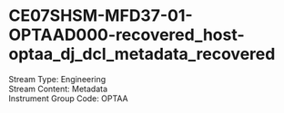 # CE07SHSM-MFD37-01-OPTAAD000-recovered_host-optaa_dj_dcl_metadata_recovered

Stream Type: Engineering<br>
Stream Content: Metadata<br>
Instrument Group Code: OPTAA<br>
